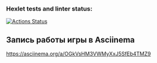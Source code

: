 ### Hexlet tests and linter status:
[![Actions Status](https://github.com/pliginAlexandr/fullstack-javascript-project-44/actions/workflows/hexlet-check.yml/badge.svg)](https://github.com/pliginAlexandr/fullstack-javascript-project-44/actions)


## Запись работы игры в Asciinema
https://asciinema.org/a/OGkVsHM3VWMyXxJ5SfEb4TMZ9
